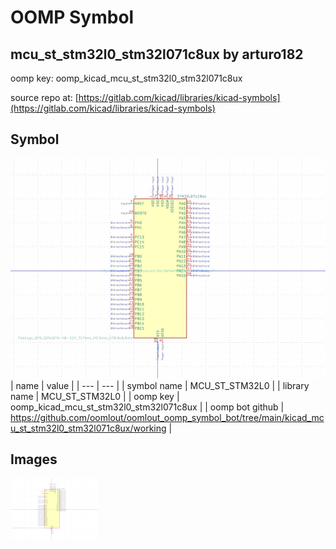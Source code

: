 # OOMP Symbol  
## mcu_st_stm32l0_stm32l071c8ux  by arturo182  
  
oomp key: oomp_kicad_mcu_st_stm32l0_stm32l071c8ux  
  
source repo at: [https://gitlab.com/kicad/libraries/kicad-symbols](https://gitlab.com/kicad/libraries/kicad-symbols)  
## Symbol  
  
[![working.png](working_600.png)](working.png)  
| name | value | 
| --- | --- | 
| symbol name | MCU_ST_STM32L0 | 
| library name | MCU_ST_STM32L0 | 
| oomp key | oomp_kicad_mcu_st_stm32l0_stm32l071c8ux | 
| oomp bot github | https://github.com/oomlout/oomlout_oomp_symbol_bot/tree/main/kicad_mcu_st_stm32l0_stm32l071c8ux/working | 
## Images  
  
[![working.png](working_140.png)](working.png)  
